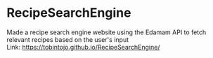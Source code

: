# RecipeSearchEngine
Made a recipe search engine website using the Edamam API to fetch relevant recipes based on the user's input<br>Link: https://tobintojo.github.io/RecipeSearchEngine/
